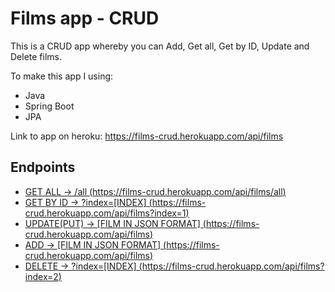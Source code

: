 # Films app - CRUD

This is a CRUD app whereby you can Add, Get all, Get by ID, Update and Delete films.

To make this app I using:
* Java
* Spring Boot
* JPA

Link to app on heroku: https://films-crud.herokuapp.com/api/films

## Endpoints
* [GET ALL -> /all (https://films-crud.herokuapp.com/api/films/all)](https://films-crud.herokuapp.com/api/films/all)
* [GET BY ID -> ?index=\[INDEX\] (https://films-crud.herokuapp.com/api/films?index=1)](https://films-crud.herokuapp.com/api/films?index=1)
* [UPDATE(PUT) -> \[FILM IN JSON FORMAT\] (https://films-crud.herokuapp.com/api/films)](https://films-crud.herokuapp.com/api/films)
* [ADD -> \[FILM IN JSON FORMAT\] (https://films-crud.herokuapp.com/api/films)](https://films-crud.herokuapp.com/api/films)
* [DELETE -> ?index=\[INDEX\] (https://films-crud.herokuapp.com/api/films?index=2)](https://films-crud.herokuapp.com/api/films?index=2)
